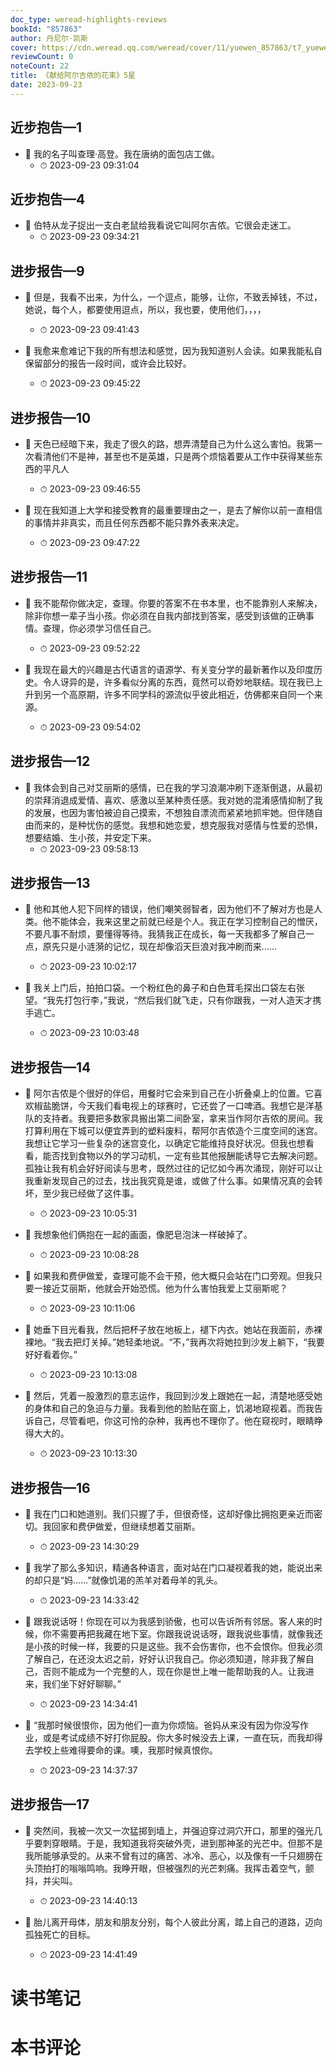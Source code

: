 ```yaml
---
doc_type: weread-highlights-reviews
bookId: "857863"
author: 丹尼尔·凯斯
cover: https://cdn.weread.qq.com/weread/cover/11/yuewen_857863/t7_yuewen_8578631681827306.jpg
reviewCount: 0
noteCount: 22
title: 《献给阿尔吉侬的花束》5星
date: 2023-09-23
---
```



## 近步抱告—1


- 📌 我的名子叫查理·高登。我在唐纳的面包店工做。 
    - ⏱ 2023-09-23 09:31:04 
## 近步抱告—4


- 📌 伯特从龙子捉出一支白老鼠给我看说它叫阿尔吉侬。它很会走迷工。 
    - ⏱ 2023-09-23 09:34:21 
## 进步报告—9


- 📌 但是，我看不出来，为什么，一个逗点，能够，让你，不致丢掉钱，不过，她说，每个人，都要使用逗点，所以，我也要，使用他们，，，， 
    - ⏱ 2023-09-23 09:41:43 

- 📌 我愈来愈难记下我的所有想法和感觉，因为我知道别人会读。如果我能私自保留部分的报告一段时间，或许会比较好。 
    - ⏱ 2023-09-23 09:45:22 
## 进步报告—10


- 📌 天色已经暗下来，我走了很久的路，想弄清楚自己为什么这么害怕。我第一次看清他们不是神，甚至也不是英雄，只是两个烦恼着要从工作中获得某些东西的平凡人 
    - ⏱ 2023-09-23 09:46:55 

- 📌 现在我知道上大学和接受教育的最重要理由之一，是去了解你以前一直相信的事情并非真实，而且任何东西都不能只靠外表来决定。 
    - ⏱ 2023-09-23 09:47:22 
## 进步报告—11


- 📌 我不能帮你做决定，查理。你要的答案不在书本里，也不能靠别人来解决，除非你想一辈子当小孩。你必须在自我内部找到答案，感受到该做的正确事情。查理，你必须学习信任自己。 
    - ⏱ 2023-09-23 09:52:22 

- 📌 我现在最大的兴趣是古代语言的语源学、有关变分学的最新著作以及印度历史。令人讶异的是，许多看似分离的东西，竟然可以奇妙地联结。现在我已上升到另一个高原期，许多不同学科的源流似乎彼此相近，仿佛都来自同一个来源。 
    - ⏱ 2023-09-23 09:54:02 
## 进步报告—12


- 📌 我体会到自己对艾丽斯的感情，已在我的学习浪潮冲刷下逐渐倒退，从最初的崇拜消退成爱情、喜欢、感激以至某种责任感。我对她的混淆感情抑制了我的发展，也因为害怕被迫自己摸索，不想独自漂流而紧紧地抓牢她。但伴随自由而来的，是种忧伤的感觉。我想和她恋爱，想克服我对感情与性爱的恐惧，想要结婚、生小孩，并安定下来。 
    - ⏱ 2023-09-23 09:58:13 
## 进步报告—13


- 📌 他和其他人犯下同样的错误，他们嘲笑弱智者，因为他们不了解对方也是人类。他不能体会，我来这里之前就已经是个人。我正在学习控制自己的憎厌，不要凡事不耐烦，要懂得等待。我猜我正在成长，每一天我都多了解自己一点，原先只是小涟漪的记忆，现在却像滔天巨浪对我冲刷而来…… 
    - ⏱ 2023-09-23 10:02:17 

- 📌 我关上门后，拍拍口袋。一个粉红色的鼻子和白色茸毛探出口袋左右张望。“我先打包行李，”我说，“然后我们就飞走，只有你跟我，一对人造天才携手逃亡。 
    - ⏱ 2023-09-23 10:03:48 
## 进步报告—14


- 📌 阿尔吉侬是个很好的伴侣，用餐时它会来到自己在小折叠桌上的位置。它喜欢椒盐脆饼，今天我们看电视上的球赛时，它还尝了一口啤酒。我想它是洋基队的支持者。我要把多数家具搬出第二间卧室，拿来当作阿尔吉侬的房间。我打算利用在下城可以便宜弄到的塑料废料，帮阿尔吉侬造个三度空间的迷宫。我想让它学习一些复杂的迷宫变化，以确定它能维持良好状况。但我也想看看，能否找到食物以外的学习动机，一定有些其他报酬能诱导它去解决问题。孤独让我有机会好好阅读与思考，既然过往的记忆如今再次涌现，刚好可以让我重新发现自己的过去，找出我究竟是谁，或做了什么事。如果情况真的会转坏，至少我已经做了这件事。 
    - ⏱ 2023-09-23 10:05:31 

- 📌 我想象他们俩抱在一起的画面，像肥皂泡沫一样破掉了。 
    - ⏱ 2023-09-23 10:08:28 

- 📌 如果我和费伊做爱，查理可能不会干预，他大概只会站在门口旁观。但我只要一接近艾丽斯，他就会开始恐慌。他为什么害怕我爱上艾丽斯呢？ 
    - ⏱ 2023-09-23 10:11:06 

- 📌 她垂下目光看我，然后把杯子放在地板上，褪下内衣。她站在我面前，赤裸裸地。“我去把灯关掉。”她轻柔地说。“不，”我再次将她拉到沙发上躺下，“我要好好看着你。” 
    - ⏱ 2023-09-23 10:13:08 

- 📌 然后，凭着一股激烈的意志运作，我回到沙发上跟她在一起，清楚地感受她的身体和自己的急迫与力量。我看到他的脸贴在窗上，饥渴地窥视着。而我告诉自己，尽管看吧，你这可怜的杂种，我再也不理你了。他在窥视时，眼睛睁得大大的。 
    - ⏱ 2023-09-23 10:13:30 
## 进步报告—16


- 📌 我在门口和她道别。我们只握了手，但很奇怪，这却好像比拥抱更亲近而密切。我回家和费伊做爱，但继续想着艾丽斯。 
    - ⏱ 2023-09-23 14:30:29 

- 📌 我学了那么多知识，精通各种语言，面对站在门口凝视着我的她，能说出来的却只是“妈……”就像饥渴的羔羊对着母羊的乳头。 
    - ⏱ 2023-09-23 14:33:42 

- 📌 跟我说话呀！你现在可以为我感到骄傲，也可以告诉所有邻居。客人来的时候，你不需要再把我藏在地下室。你跟我说说话呀，跟我说些事情，就像我还是小孩的时候一样，我要的只是这些。我不会伤害你，也不会恨你。但我必须了解自己，在还没太迟之前，好好认识我自己。你必须知道，除非我了解自己，否则不能成为一个完整的人，现在你是世上唯一能帮助我的人。让我进来，我们坐下好好聊聊。” 
    - ⏱ 2023-09-23 14:34:41 

- 📌 “我那时候很恨你，因为他们一直为你烦恼。爸妈从来没有因为你没写作业，或是考试成绩不好打你屁股。你大多时候没去上课，一直在玩，而我却得去学校上些难得要命的课。噢，我那时候真恨你。 
    - ⏱ 2023-09-23 14:37:37 
## 进步报告—17


- 📌 突然间，我被一次又一次猛掷到墙上，并强迫穿过洞穴开口，那里的强光几乎要刺穿眼睛。于是，我知道我将突破外壳，进到那神圣的光芒中。但那不是我所能够承受的。从来不曾有过的痛苦、冰冷、恶心，以及像有一千只翅膀在头顶拍打的嗡嗡鸣响。我睁开眼，但被强烈的光芒刺痛。我挥击着空气，颤抖，并尖叫。 
    - ⏱ 2023-09-23 14:40:13 

- 📌 胎儿离开母体，朋友和朋友分别，每个人彼此分离，踏上自己的道路，迈向孤独死亡的目标。 
    - ⏱ 2023-09-23 14:41:49 

# 读书笔记


# 本书评论
